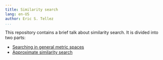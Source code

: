 ```yaml
---
title: Similarity search
lang: en-US
author: Eric S. Tellez
...
```



This repository contains a brief talk about similarity search. It is divided into two parts:

- [Searching in general metric spaces](01_metricsearch.slides.html)
- [Approximate similarity search](02_approximatesearch.slides.html)
